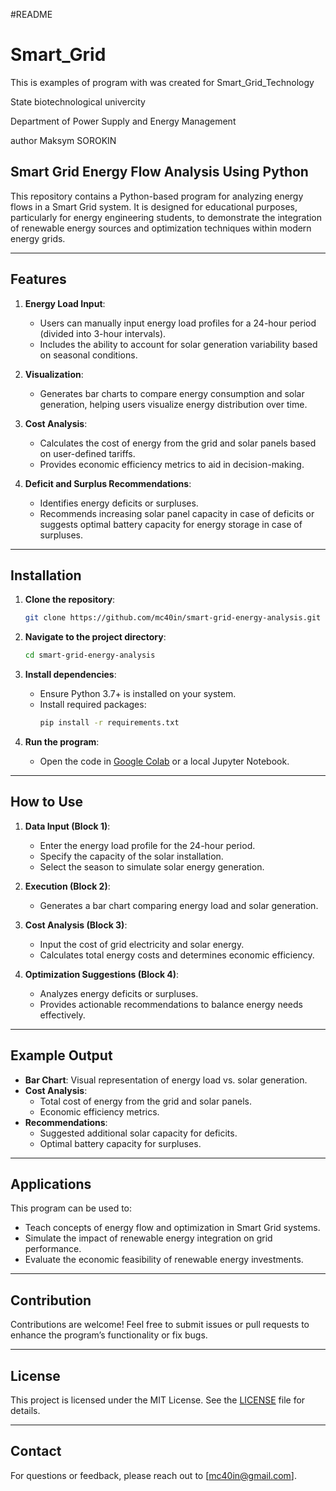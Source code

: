 #README
# Smart_Grid
This is examples of program with was created for Smart_Grid_Technology

State biotechnological univercity

Department of Power Supply and Energy Management

author Maksym SOROKIN

## Smart Grid Energy Flow Analysis Using Python

This repository contains a Python-based program for analyzing energy flows in a Smart Grid system. It is designed for educational purposes, particularly for energy engineering students, to demonstrate the integration of renewable energy sources and optimization techniques within modern energy grids.

---

## Features

1. **Energy Load Input**:
   - Users can manually input energy load profiles for a 24-hour period (divided into 3-hour intervals).
   - Includes the ability to account for solar generation variability based on seasonal conditions.

2. **Visualization**:
   - Generates bar charts to compare energy consumption and solar generation, helping users visualize energy distribution over time.

3. **Cost Analysis**:
   - Calculates the cost of energy from the grid and solar panels based on user-defined tariffs.
   - Provides economic efficiency metrics to aid in decision-making.

4. **Deficit and Surplus Recommendations**:
   - Identifies energy deficits or surpluses.
   - Recommends increasing solar panel capacity in case of deficits or suggests optimal battery capacity for energy storage in case of surpluses.

---

## Installation

1. **Clone the repository**:
   ```bash
   git clone https://github.com/mc40in/smart-grid-energy-analysis.git
   ```

2. **Navigate to the project directory**:
   ```bash
   cd smart-grid-energy-analysis
   ```

3. **Install dependencies**:
   - Ensure Python 3.7+ is installed on your system.
   - Install required packages:
     ```bash
     pip install -r requirements.txt
     ```

4. **Run the program**:
   - Open the code in [Google Colab](https://colab.research.google.com/) or a local Jupyter Notebook.

---

## How to Use

1. **Data Input (Block 1)**:
   - Enter the energy load profile for the 24-hour period.
   - Specify the capacity of the solar installation.
   - Select the season to simulate solar energy generation.

2. **Execution (Block 2)**:
   - Generates a bar chart comparing energy load and solar generation.

3. **Cost Analysis (Block 3)**:
   - Input the cost of grid electricity and solar energy.
   - Calculates total energy costs and determines economic efficiency.

4. **Optimization Suggestions (Block 4)**:
   - Analyzes energy deficits or surpluses.
   - Provides actionable recommendations to balance energy needs effectively.

---

## Example Output

- **Bar Chart**: Visual representation of energy load vs. solar generation.
- **Cost Analysis**:
  - Total cost of energy from the grid and solar panels.
  - Economic efficiency metrics.
- **Recommendations**:
  - Suggested additional solar capacity for deficits.
  - Optimal battery capacity for surpluses.

---

## Applications

This program can be used to:
- Teach concepts of energy flow and optimization in Smart Grid systems.
- Simulate the impact of renewable energy integration on grid performance.
- Evaluate the economic feasibility of renewable energy investments.

---

## Contribution

Contributions are welcome! Feel free to submit issues or pull requests to enhance the program’s functionality or fix bugs.

---

## License

This project is licensed under the MIT License. See the [LICENSE](LICENSE) file for details.

---

## Contact

For questions or feedback, please reach out to [mc40in@gmail.com].


